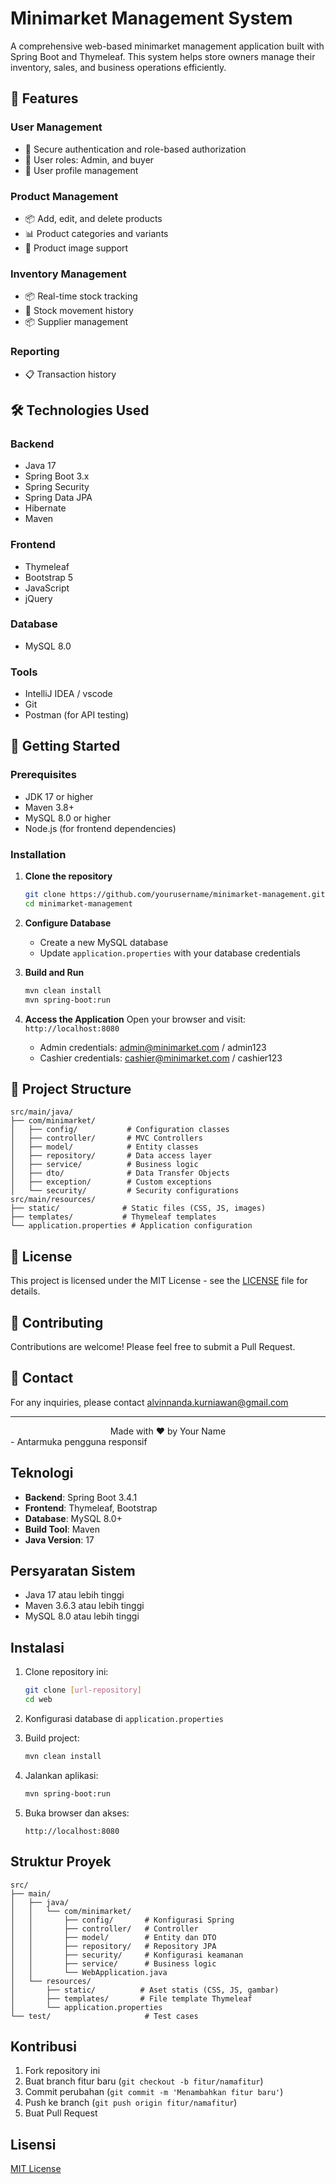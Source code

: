 # Minimarket Management System

A comprehensive web-based minimarket management application built with Spring Boot and Thymeleaf. This system helps store owners manage their inventory, sales, and business operations efficiently.

## 🚀 Features

### User Management
- 🔐 Secure authentication and role-based authorization
- 👥 User roles: Admin, and buyer
- 👤 User profile management

### Product Management
- 📦 Add, edit, and delete products
- 📊 Product categories and variants
- 📸 Product image support
  
### Inventory Management
- 📦 Real-time stock tracking
- 🔄 Stock movement history
- 📦 Supplier management

### Reporting
- 📋 Transaction history

## 🛠️ Technologies Used

### Backend
- Java 17
- Spring Boot 3.x
- Spring Security
- Spring Data JPA
- Hibernate
- Maven

### Frontend
- Thymeleaf
- Bootstrap 5
- JavaScript
- jQuery

### Database
- MySQL 8.0

### Tools
- IntelliJ IDEA / vscode
- Git
- Postman (for API testing)

## 🚀 Getting Started

### Prerequisites
- JDK 17 or higher
- Maven 3.8+
- MySQL 8.0 or higher
- Node.js (for frontend dependencies)

### Installation

1. **Clone the repository**
   ```bash
   git clone https://github.com/yourusername/minimarket-management.git
   cd minimarket-management
   ```

2. **Configure Database**
   - Create a new MySQL database
   - Update `application.properties` with your database credentials

3. **Build and Run**
   ```bash
   mvn clean install
   mvn spring-boot:run
   ```

4. **Access the Application**
   Open your browser and visit: `http://localhost:8080`
   - Admin credentials: admin@minimarket.com / admin123
   - Cashier credentials: cashier@minimarket.com / cashier123

## 📂 Project Structure

```
src/main/java/
├── com/minimarket/
│   ├── config/           # Configuration classes
│   ├── controller/       # MVC Controllers
│   ├── model/            # Entity classes
│   ├── repository/       # Data access layer
│   ├── service/          # Business logic
│   ├── dto/              # Data Transfer Objects
│   ├── exception/        # Custom exceptions
│   └── security/         # Security configurations
src/main/resources/
├── static/              # Static files (CSS, JS, images)
├── templates/           # Thymeleaf templates
└── application.properties # Application configuration
```

## 📝 License

This project is licensed under the MIT License - see the [LICENSE](LICENSE) file for details.

## 🤝 Contributing

Contributions are welcome! Please feel free to submit a Pull Request.

## 📧 Contact

For any inquiries, please contact [alvinnanda.kurniawan@gmail.com](mailto:alvinnanda.kurniawan@gmail.com)

---

<div align="center">
  Made with ❤️ by Your Name
</div>
- Antarmuka pengguna responsif

## Teknologi

- **Backend**: Spring Boot 3.4.1
- **Frontend**: Thymeleaf, Bootstrap
- **Database**: MySQL 8.0+
- **Build Tool**: Maven
- **Java Version**: 17

## Persyaratan Sistem

- Java 17 atau lebih tinggi
- Maven 3.6.3 atau lebih tinggi
- MySQL 8.0 atau lebih tinggi

## Instalasi

1. Clone repository ini:
   ```bash
   git clone [url-repository]
   cd web
   ```

2. Konfigurasi database di `application.properties`

3. Build project:
   ```bash
   mvn clean install
   ```

4. Jalankan aplikasi:
   ```bash
   mvn spring-boot:run
   ```

5. Buka browser dan akses:
   ```
   http://localhost:8080
   ```

## Struktur Proyek

```
src/
├── main/
│   ├── java/
│   │   └── com/minimarket/
│   │       ├── config/       # Konfigurasi Spring
│   │       ├── controller/   # Controller
│   │       ├── model/        # Entity dan DTO
│   │       ├── repository/   # Repository JPA
│   │       ├── security/     # Konfigurasi keamanan
│   │       ├── service/      # Business logic
│   │       └── WebApplication.java
│   └── resources/
│       ├── static/          # Aset statis (CSS, JS, gambar)
│       ├── templates/       # File template Thymeleaf
│       └── application.properties
└── test/                     # Test cases
```

## Kontribusi

1. Fork repository ini
2. Buat branch fitur baru (`git checkout -b fitur/namafitur`)
3. Commit perubahan (`git commit -m 'Menambahkan fitur baru'`)
4. Push ke branch (`git push origin fitur/namafitur`)
5. Buat Pull Request

## Lisensi

[MIT License](LICENSE)
